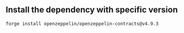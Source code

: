 ## Install the dependency with specific version

```
forge install openzeppelin/openzeppelin-contracts@v4.9.3
```